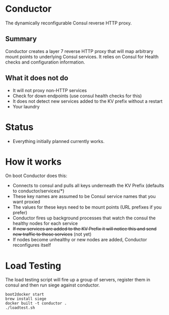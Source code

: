 Conductor
=========
The dynamically reconfigurable Consul reverse HTTP proxy.

Summary
-------
Conductor creates a layer 7 reverse HTTP proxy that will map arbitrary mount
points to underlying Consul services. It relies on Consul for Health checks and
configuration information.

What it does not do
-------------------
* It will not proxy non-HTTP services
* Check for down endpoints (use consul health checks for this)
* It does not detect new services added to the KV prefix without a restart
* Your laundry

Status
======
* Everything initially planned currently works.

How it works
============
On boot Conductor does this:
* Connects to consul and pulls all keys underneath the KV Prefix (defaults to 
conductor/services/*)
* These key names are assumed to be Consul service names that you want proxied
* The values for these keys need to be mount points (URL prefixes if you prefer)
* Conductor fires up background processes that watch the consul the healthy nodes
for each service
* ~~If new services are added to the KV Prefix it will notice this and send new 
traffic to those services~~ (not yet)
* If nodes become unhealthy or new nodes are added, Conductor reconfigures itself

Load Testing
============

The load testing script will fire up a group of servers, register them in consul
and then run siege against conductor.

```
boot2docker start
brew install siege
docker built -t conductor .
./loadtest.sh
```
